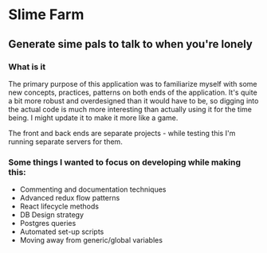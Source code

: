 # Slime Farm

## Generate sime pals to talk to when you're lonely 

### What is it
The primary purpose of this application was to familiarize myself with some new concepts, practices, patterns on both ends of the application. It's quite a bit more robust and overdesigned than it would have to be, so digging into the actual code is much more interesting than actually using it for the time being. I might update it to make it more like a game. 

The front and back ends are separate projects - while testing this I'm running separate servers for them. 

### Some things I wanted to focus on developing while making this: 
* Commenting and documentation techniques
* Advanced redux flow patterns
* React lifecycle methods
* DB Design strategy
* Postgres queries
* Automated set-up scripts
* Moving away from generic/global variables